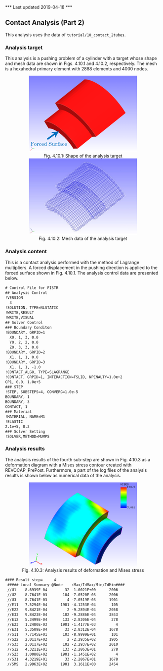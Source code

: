 *** Last updated 2019-04-18 ***

## Contact Analysis (Part 2)

This analysis uses the data of `tutorial/10_contact_2tubes`.

### Analysis target

This analysis is a pushing problem of a cylinder with a target whose shape and mesh data are shown in Figs. 4.10.1 and 4.10.2, respectively. The mesh is a hexahedral primary element with 2888 elements and 4000 nodes.

<div style="text-align: center;">
<img src="./media/tutorial10_01.png" width="350px"><br>
Fig. 4.10.1: Shape of the analysis target
</div>

<div style="text-align: center;">
<img src="./media/tutorial10_02.png" width="350px"><br>
Fig. 4.10.2: Mesh data of the analysis target
</div>

### Analysis content

This is a contact analysis performed with the method of Lagrange multipliers. A forced displacement in the pushing direction is applied to the forced surface shown in Fig. 4.10.1. The analysis control data are presented below.

```
# Control File for FISTR
## Analysis Control
!VERSION
  3
!SOLUTION, TYPE=NLSTATIC
!WRITE,RESULT
!WRITE,VISUAL
## Solver Control
### Boundary Conditon
!BOUNDARY, GRPID=1
  X0, 1, 3, 0.0
  Y0, 2, 2, 0.0
  Z0, 3, 3, 0.0
!BOUNDARY, GRPID=2
  X1, 1, 1, 0.0
!BOUNDARY, GRPID=3
  X1, 1, 1, -1.0
!CONTACT_ALGO, TYPE=SLAGRANGE
!CONTACT, GRPID=1, INTERACTION=FSLID, NPENALTY=1.0e+2
CP1, 0.0, 1.0e+5
### STEP
!STEP, SUBSTEPS=4, CONVERG=1.0e-5
BOUNDARY, 1
BOUNDARY, 3
CONTACT, 1
### Material
!MATERIAL, NAME=M1
!ELASTIC
2.1e+5, 0.3
### Solver Setting
!SOLVER,METHOD=MUMPS
```

### Analysis results

The analysis results of the fourth sub-step are shown in Fig. 4.10.3 as a deformation diagram with a Mises stress contour created with REVOCAP\_PrePost. Furthermore, a part of the log files of the analysis results is shown below as numerical data of the analysis.

<div style="text-align: center;">
<img src="./media/tutorial10_03.png" width="350px"><br>
Fig. 4.10.3: Analysis results of deformation and Mises stress
</div>

```
#### Result step=     4
 ##### Local Summary @Node    :Max/IdMax/Min/IdMin####
 //U1    8.6939E-04        32 -1.0021E+00      2006
 //U2    8.7641E-03       104 -7.0520E-03      2006
 //U3    8.7641E-03         4 -7.0519E-03      1901
 //E11   7.5294E-04      1901 -4.1253E-04       105
 //E22   9.8421E-04         2 -9.2894E-04      2058
 //E33   9.8423E-04       102 -9.2886E-04      3843
 //E12   5.3499E-04       133 -2.8306E-04       278
 //E23   1.2480E-03      1901 -1.4177E-03         4
 //E31   5.3509E-04        33 -2.8312E-04      1678
 //S11   7.7145E+01       103 -8.9999E+01       101
 //S22   2.0117E+02         2 -2.2935E+02      1905
 //S33   2.0117E+02       102 -2.2937E+02      2010
 //S12   4.3211E+01       133 -2.2863E+01       278
 //S23   1.0080E+02      1901 -1.1451E+02         4
 //S31   4.3219E+01        33 -2.2867E+01      1678
 //SMS   2.9963E+02      1901  3.1611E+00      2454
```
